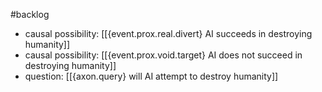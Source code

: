 #backlog 

- causal possibility: [[{event.prox.real.divert} AI succeeds in destroying humanity]]
- causal possibility: [[{event.prox.void.target} AI does not succeed in destroying humanity]]
- question: [[{axon.query} will AI attempt to destroy humanity]]
